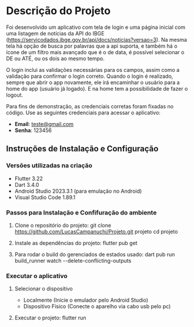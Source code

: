 # Descrição do Projeto

Foi desenvolvido um aplicativo com tela de login e uma página inicial com uma listagem de notícias da API do IBGE (https://servicodados.ibge.gov.br/api/docs/noticias?versao=3). Na mesma tela há opção de busca por palavras que a api suporta, e também há o ícone de um filtro mais avançado que é o de data, é possível selecionar o DE ou ATÉ, ou os dois ao mesmo tempo.

O login inclui as validações necessárias para os campos, assim como a validação para confirmar o login correto. Quando o login é realizado, sempre que abrir o app novamente, ele irá encaminhar o usuário para a home do app (usuário já logado). E na home tem a possibilidade de fazer o logout.

Para fins de demonstração, as credenciais corretas foram fixadas no código. Use as seguintes credenciais para acessar o aplicativo:

- **Email**: teste@gmail.com
- **Senha**: 123456

## Instruções de Instalação e Configuração

### Versões utilizadas na criação

- Flutter 3.22
- Dart 3.4.0
- Android Studio 2023.3.1 (para emulação no Android)
- Visual Studio Code 1.89.1

### Passos para Instalação e Confifuração do ambiente

1. Clone o repositório do projeto:
   git clone https://github.com/LucasCampanuchi/Projeto.git projeto
   cd projeto

2. Instale as dependências do projeto:
   flutter pub get
3. Para rodar o build do gerenciados de estados usado:
   dart pub run build_runner watch --delete-conflicting-outputs

### Executar o aplicativo

1. Selecionar o dispositivo

   - Localmente (Inicie o emulador pelo Android Studio)
   - Dispositivo Físico (Conecte o aparelho via cabo usb pelo pc)

2. Executar o projeto:
   flutter run
